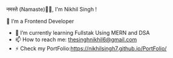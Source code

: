 नमस्ते (Namaste)🙏🏻, I'm Nikhil Singh ! 

🔭 I’m a Frontend Developer
- 🌱 I’m currently learning Fullstak Using MERN and DSA
- 📫 How to reach me: thesinghnikhil6@gmail.com
- ⚡ Check my PortFolio:https://nikhilsingh7.github.io/PortFolio/

<!--
**nikhilsingh7/nikhilsingh7** is a ✨ _special_ ✨ repository because its `README.md` (this file) appears on your GitHub profile.

Here are some ideas to get you started:

- 🔭 I’m currently working on ...
- 🌱 I’m currently learning ...
- 👯 I’m looking to collaborate on ...
- 🤔 I’m looking for help with ...
- 💬 Ask me about ...
- 📫 How to reach me: ...
- 😄 Pronouns: ...
- ⚡ Fun fact: ...
-->
